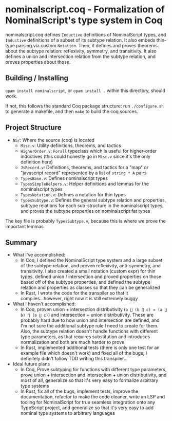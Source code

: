 # nominalscript.coq - Formalization of NominalScript's type system in Coq

nominalscript.coq defines `Inductive` definitions of NominalScript types, and `Inductive` definitions of a subset of its subtype relation.
It also embeds thin-type parsing via custom `Notation`.
Then, it defines and proves theorems about the subtype relation: reflexivity, symmetry, and transitivity.
It also defines a union and intersection relation from the subtype relation, and proves properties about those.

## Building / Installing

`opam install nominalscript`, or `opam install .` within this directory, should work.

If not, this follows the standard Coq package structure: run `./configure.sh` to generate a makefile, and then `make` to build the coq sources.

## Project Structure

- `NS/`: Where the source (coq) is located
  - `Misc.v`: Utility definitions, theorems, and tactics
  - `HigherOrder.v`: `Forall` typeclass which is useful for higher-order inductives (this could honestly go in `Misc.v` since it's the only definition here)
  - `JsRecord.v`: Definitions, theorems, and tactics for a "map" or "javascript record" represented by a list of `string * A` pairs
  - `TypesBase.v`: Defines nominalscript types
  - `TypesSimpleHelpers.v`: Helper definitions and lemmas for the nominalscript types
  - `TypesNotation.v`: Defines a notation for thin types
  - `TypesSubtype.v`: Defines the general subtype relation and properties, subtype relations for each sub-structure in the nominalscript types, and proves the subtype properties on nominalscript fat types

The key file is probably `TypesSubtype.v`, because this is where we prove the important lemmas.

## Summary

- What I've accomplished:
  - In Coq, I defined the NominalScript type system and a large subset of the subtype relation, and proven reflexivity, anti-symmetry, and transitivity. I also created a small notation (custom expr) for thin types, defined union / intersection and proved properties on those based off of the subtype properties, and defined the subtype relation and properties as classes so that they can be generalized
  - In Rust, I wrote the code for the transpiler so that it compiles...however, right now it is still extremely buggy
- What I haven't accomplished:
  - In Coq, proven union + intersection distributivity (`a ⋃ (b ⋂ c) = (a ⋃ b) ⋂ (a ⋃ c)`) and intersection + union distributivity. These are probably hard due to how union and intersection are defined, and I'm not sure the additional subtype rule I need to create for them. Also, the subtype relation doesn't handle functions with different type parameters, as that requires substitution and introduces normalization and both are much harder to prove
  - In Rust, implemented additional tests (there is only one test for an example file which doesn't work) and fixed all of the bugs; I definitely didn't follow TDD writing this transpiler...
- Ideal future plans
  - In Coq, Prove subtyping for functions with different type parameters, prove union + intersection and intersection + union distributivity, and most of all, generalize so that it's very easy to formalize arbitrary type systems
  - In Rust, fix all of the bugs, implement tests, improve the documentation, refactor to make the code cleaner, write an LSP and tooling for NominalScript for true seamless integration onto any TypeScript project, and generalize so that it's very easy to add nominal type systems to arbitrary languages
